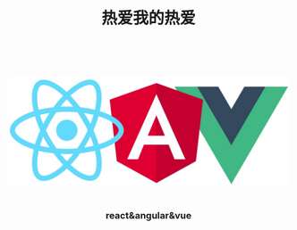 **<h1><center>热爱我的热爱</center></h1>**
<br/><br/><br/><br/>
![kuangjia](./image/kuangjia.jpg)  
<br/>
**<h3><center>react&angular&vue</center></h3>**


